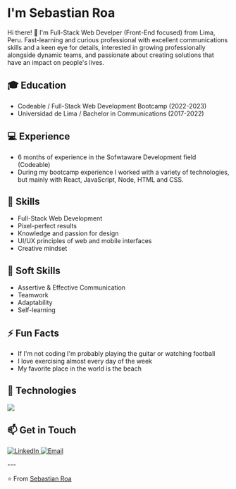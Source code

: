#  I'm Sebastian Roa

Hi there! 👋 I'm Full-Stack Web Develper (Front-End focused) from Lima, Peru. Fast-learning and curious professional with excellent communications skills and a keen eye for details, interested in growing professionally alongside dynamic teams, and passionate about creating solutions that have an impact on people's lives.


## 🎓 Education

- Codeable / Full-Stack Web Development Bootcamp (2022-2023)
- Universidad de Lima / Bachelor in Communications (2017-2022)

## 💻 Experience

- 6 months of experience in the Sofwtaware Development field (Codeable)
- During my bootcamp experience I worked with a variety of technologies, but mainly with React, JavaScript, Node, HTML and CSS.

## 🧰 Skills

- Full-Stack Web Development
- Pixel-perfect results
- Knowledge and passion for design
- UI/UX principles of web and mobile interfaces
- Creative mindset

## 🤝 Soft Skills

- Assertive & Effective Communication
- Teamwork
- Adaptability
- Self-learning

## ⚡️ Fun Facts

- If I'm not coding I'm probably playing the guitar or watching football
- I love exercising almost every day of the week
- My favorite place in the world is the beach

## 🔧 Technologies

<p>
  <a href="https://skillicons.dev">
    <img src="https://skillicons.dev/icons?i=react,javascript,html,css,next,nodejs,express,ruby,rails,postgresql,git,github,sass,figma,emotion,jest,tailwind,vite&perline=9" />
  </a>
</p>

## 📫 Get in Touch

<p>
  <a href="https://www.linkedin.com/in/sebastianroaruiz/" target="_blank">
    <img alt="LinkedIn" src="https://img.shields.io/badge/-LinkedIn-0077B5?style=flat-square&logo=linkedin&logoColor=white" />
  </a>
  <a href="mailto:809sebas@gmail.com">
    <img alt="Email" src="https://img.shields.io/badge/-Email-D14836?style=flat-square&logo=gmail&logoColor=white" />
  </a>
</p>
---

⭐️ From [Sebastian Roa](https://github.com/sebastianroar)
